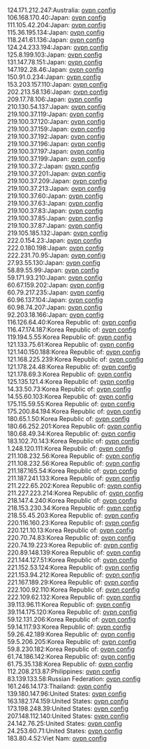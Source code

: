 124.171.212.247:Australia: [ovpn config](vpn/124_171_212_247.ovpn)  
106.168.170.40:Japan: [ovpn config](vpn/106_168_170_40.ovpn)  
111.105.42.204:Japan: [ovpn config](vpn/111_105_42_204.ovpn)  
115.36.195.134:Japan: [ovpn config](vpn/115_36_195_134.ovpn)  
118.241.61.136:Japan: [ovpn config](vpn/118_241_61_136.ovpn)  
124.24.233.194:Japan: [ovpn config](vpn/124_24_233_194.ovpn)  
125.8.199.103:Japan: [ovpn config](vpn/125_8_199_103.ovpn)  
131.147.78.151:Japan: [ovpn config](vpn/131_147_78_151.ovpn)  
147.192.28.46:Japan: [ovpn config](vpn/147_192_28_46.ovpn)  
150.91.0.234:Japan: [ovpn config](vpn/150_91_0_234.ovpn)  
153.203.157.110:Japan: [ovpn config](vpn/153_203_157_110.ovpn)  
202.213.58.136:Japan: [ovpn config](vpn/202_213_58_136.ovpn)  
209.17.78.106:Japan: [ovpn config](vpn/209_17_78_106.ovpn)  
210.130.54.137:Japan: [ovpn config](vpn/210_130_54_137.ovpn)  
219.100.37.119:Japan: [ovpn config](vpn/219_100_37_119.ovpn)  
219.100.37.120:Japan: [ovpn config](vpn/219_100_37_120.ovpn)  
219.100.37.159:Japan: [ovpn config](vpn/219_100_37_159.ovpn)  
219.100.37.192:Japan: [ovpn config](vpn/219_100_37_192.ovpn)  
219.100.37.196:Japan: [ovpn config](vpn/219_100_37_196.ovpn)  
219.100.37.197:Japan: [ovpn config](vpn/219_100_37_197.ovpn)  
219.100.37.199:Japan: [ovpn config](vpn/219_100_37_199.ovpn)  
219.100.37.2:Japan: [ovpn config](vpn/219_100_37_2.ovpn)  
219.100.37.201:Japan: [ovpn config](vpn/219_100_37_201.ovpn)  
219.100.37.209:Japan: [ovpn config](vpn/219_100_37_209.ovpn)  
219.100.37.213:Japan: [ovpn config](vpn/219_100_37_213.ovpn)  
219.100.37.60:Japan: [ovpn config](vpn/219_100_37_60.ovpn)  
219.100.37.63:Japan: [ovpn config](vpn/219_100_37_63.ovpn)  
219.100.37.83:Japan: [ovpn config](vpn/219_100_37_83.ovpn)  
219.100.37.85:Japan: [ovpn config](vpn/219_100_37_85.ovpn)  
219.100.37.87:Japan: [ovpn config](vpn/219_100_37_87.ovpn)  
219.105.185.132:Japan: [ovpn config](vpn/219_105_185_132.ovpn)  
222.0.154.23:Japan: [ovpn config](vpn/222_0_154_23.ovpn)  
222.0.180.198:Japan: [ovpn config](vpn/222_0_180_198.ovpn)  
222.231.70.95:Japan: [ovpn config](vpn/222_231_70_95.ovpn)  
27.93.55.130:Japan: [ovpn config](vpn/27_93_55_130.ovpn)  
58.89.55.99:Japan: [ovpn config](vpn/58_89_55_99.ovpn)  
59.171.93.210:Japan: [ovpn config](vpn/59_171_93_210.ovpn)  
60.67.159.202:Japan: [ovpn config](vpn/60_67_159_202.ovpn)  
60.79.217.235:Japan: [ovpn config](vpn/60_79_217_235.ovpn)  
60.96.137.104:Japan: [ovpn config](vpn/60_96_137_104.ovpn)  
60.98.74.207:Japan: [ovpn config](vpn/60_98_74_207.ovpn)  
92.203.18.166:Japan: [ovpn config](vpn/92_203_18_166.ovpn)  
116.126.64.40:Korea Republic of: [ovpn config](vpn/116_126_64_40.ovpn)  
116.47.174.187:Korea Republic of: [ovpn config](vpn/116_47_174_187.ovpn)  
119.194.5.55:Korea Republic of: [ovpn config](vpn/119_194_5_55.ovpn)  
121.133.75.61:Korea Republic of: [ovpn config](vpn/121_133_75_61.ovpn)  
121.140.150.188:Korea Republic of: [ovpn config](vpn/121_140_150_188.ovpn)  
121.168.225.239:Korea Republic of: [ovpn config](vpn/121_168_225_239.ovpn)  
121.178.24.48:Korea Republic of: [ovpn config](vpn/121_178_24_48.ovpn)  
121.178.69.3:Korea Republic of: [ovpn config](vpn/121_178_69_3.ovpn)  
125.135.121.4:Korea Republic of: [ovpn config](vpn/125_135_121_4.ovpn)  
14.33.50.73:Korea Republic of: [ovpn config](vpn/14_33_50_73.ovpn)  
14.55.60.103:Korea Republic of: [ovpn config](vpn/14_55_60_103.ovpn)  
175.115.59.55:Korea Republic of: [ovpn config](vpn/175_115_59_55.ovpn)  
175.200.84.194:Korea Republic of: [ovpn config](vpn/175_200_84_194.ovpn)  
180.65.1.50:Korea Republic of: [ovpn config](vpn/180_65_1_50.ovpn)  
180.66.252.201:Korea Republic of: [ovpn config](vpn/180_66_252_201.ovpn)  
180.68.49.34:Korea Republic of: [ovpn config](vpn/180_68_49_34.ovpn)  
183.102.70.143:Korea Republic of: [ovpn config](vpn/183_102_70_143.ovpn)  
1.248.120.111:Korea Republic of: [ovpn config](vpn/1_248_120_111.ovpn)  
211.108.232.56:Korea Republic of: [ovpn config](vpn/211_108_232_56.ovpn)  
211.108.232.56:Korea Republic of: [ovpn config](vpn/211_108_232_56.ovpn)  
211.187.165.54:Korea Republic of: [ovpn config](vpn/211_187_165_54.ovpn)  
211.187.241.133:Korea Republic of: [ovpn config](vpn/211_187_241_133.ovpn)  
211.222.65.202:Korea Republic of: [ovpn config](vpn/211_222_65_202.ovpn)  
211.227.223.214:Korea Republic of: [ovpn config](vpn/211_227_223_214.ovpn)  
218.147.4.240:Korea Republic of: [ovpn config](vpn/218_147_4_240.ovpn)  
218.153.230.34:Korea Republic of: [ovpn config](vpn/218_153_230_34.ovpn)  
218.55.45.203:Korea Republic of: [ovpn config](vpn/218_55_45_203.ovpn)  
220.116.160.23:Korea Republic of: [ovpn config](vpn/220_116_160_23.ovpn)  
220.121.10.13:Korea Republic of: [ovpn config](vpn/220_121_10_13.ovpn)  
220.70.74.83:Korea Republic of: [ovpn config](vpn/220_70_74_83.ovpn)  
220.74.19.223:Korea Republic of: [ovpn config](vpn/220_74_19_223.ovpn)  
220.89.148.139:Korea Republic of: [ovpn config](vpn/220_89_148_139.ovpn)  
221.144.127.51:Korea Republic of: [ovpn config](vpn/221_144_127_51.ovpn)  
221.152.53.124:Korea Republic of: [ovpn config](vpn/221_152_53_124.ovpn)  
221.153.94.212:Korea Republic of: [ovpn config](vpn/221_153_94_212.ovpn)  
221.167.189.29:Korea Republic of: [ovpn config](vpn/221_167_189_29.ovpn)  
222.100.92.110:Korea Republic of: [ovpn config](vpn/222_100_92_110.ovpn)  
222.109.62.132:Korea Republic of: [ovpn config](vpn/222_109_62_132.ovpn)  
39.113.96.11:Korea Republic of: [ovpn config](vpn/39_113_96_11.ovpn)  
39.114.175.120:Korea Republic of: [ovpn config](vpn/39_114_175_120.ovpn)  
59.12.131.206:Korea Republic of: [ovpn config](vpn/59_12_131_206.ovpn)  
59.14.117.93:Korea Republic of: [ovpn config](vpn/59_14_117_93.ovpn)  
59.26.42.189:Korea Republic of: [ovpn config](vpn/59_26_42_189.ovpn)  
59.5.206.205:Korea Republic of: [ovpn config](vpn/59_5_206_205.ovpn)  
59.8.230.182:Korea Republic of: [ovpn config](vpn/59_8_230_182.ovpn)  
61.74.186.142:Korea Republic of: [ovpn config](vpn/61_74_186_142.ovpn)  
61.75.35.138:Korea Republic of: [ovpn config](vpn/61_75_35_138.ovpn)  
112.208.213.87:Philippines: [ovpn config](vpn/112_208_213_87.ovpn)  
83.139.133.58:Russian Federation: [ovpn config](vpn/83_139_133_58.ovpn)  
161.246.14.173:Thailand: [ovpn config](vpn/161_246_14_173.ovpn)  
139.180.147.96:United States: [ovpn config](vpn/139_180_147_96.ovpn)  
163.182.174.159:United States: [ovpn config](vpn/163_182_174_159.ovpn)  
173.198.248.39:United States: [ovpn config](vpn/173_198_248_39.ovpn)  
207.148.112.140:United States: [ovpn config](vpn/207_148_112_140.ovpn)  
24.142.76.25:United States: [ovpn config](vpn/24_142_76_25.ovpn)  
24.253.60.71:United States: [ovpn config](vpn/24_253_60_71.ovpn)  
183.80.4.52:Viet Nam: [ovpn config](vpn/183_80_4_52.ovpn)  
